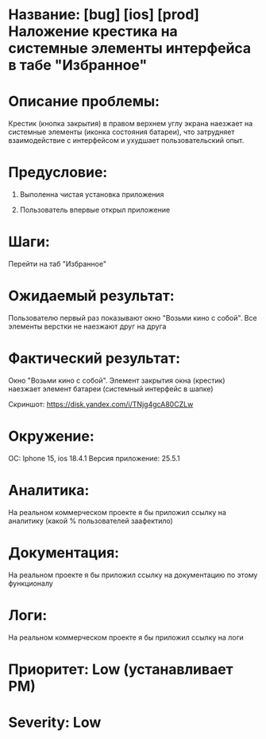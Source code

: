 
# Название: [bug] [ios] [prod] Наложение крестика на системные элементы интерфейса в табе "Избранное"
# Описание проблемы:

Крестик (кнопка закрытия) в правом верхнем углу экрана наезжает на системные элементы (иконка состояния батареи), что затрудняет взаимодействие с интерфейсом и ухудшает пользовательский опыт.

# Предусловие:

1. Выполенна чистая установка приложения 

2. Пользователь впервые открыл приложение

# Шаги: 

Перейти на таб "Избранное" 

# Ожидаемый результат: 

Пользователю первый раз показывают окно "Возьми кино с собой". Все элементы верстки не наезжают друг на друга 

# Фактический результат: 

Окно "Возьми кино с собой". Элемент закрытия окна (крестик) наезжает элемент батареи (системный интерфейс в шапке) 

Скриншот: https://disk.yandex.com/i/TNjg4gcA80CZLw

# Окружение: 

ОС: Iphone 15, ios 18.4.1 
Версия приложение: 25.5.1

# Аналитика: 

На реальном коммерческом проекте я бы приложил ссылку на аналитику (какой % пользователей заафектило)

# Документация: 

На реальном проекте я бы приложил ссылку на документацию по этому функционалу 

# Логи: 

На реальном коммерческом проекте я бы приложил ссылку на логи

# Приоритет: Low (устанавливает PM)
# Severity: Low
